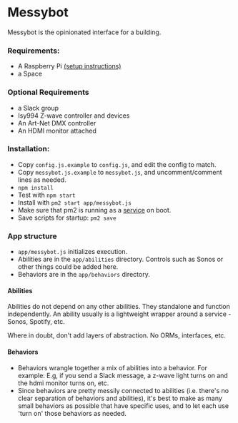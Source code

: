 # Messybot

Messybot is the opinionated interface for a building. 

### Requirements:

- A Raspberry Pi [(setup instructions)](https://github.com/dantaeyoung/messybot/blob/master/pi_setup.md)
- a Space

### Optional Requirements

- a Slack group
- Isy994 Z-wave controller and devices
- An Art-Net DMX controller
- An HDMI monitor attached


### Installation:

- Copy `config.js.example` to `config.js`, and edit the config to match.
- Copy `messybot.js.example` to `messybot.js`, and uncomment/comment lines as needed.
- `npm install`
- Test with `npm start`
- Install with `pm2 start app/messybot.js`
- Make sure that pm2 is running as a [service](http://pm2.keymetrics.io/docs/usage/startup/#generating-a-startup-script) on boot.
- Save scripts for startup: `pm2 save`


### App structure

- `app/messybot.js` initializes execution.
- Abilities are in the `app/abilities` directory. Controls such as Sonos or other things could be added here.
- Behaviors are in the `app/behaviors` directory.

#### Abilities

Abilities do not depend on any other abilities. They standalone and function independently. An ability usually is a lightweight wrapper around a service - Sonos, Spotify, etc.

Where in doubt, don't add layers of abstraction. No ORMs, interfaces, etc. 

#### Behaviors

- Behaviors wrangle together a mix of abilities into a behavior. For example: E.g, if you send a Slack message, a z-wave light turns on and the hdmi monitor turns on, etc.
- Since behaviors are pretty messily connected to abilities (i.e. there's no clear separation of behaviors and abilities), it's best to make as many small behaviors as possible that have specific uses, and to let each use 'turn on' those behaviors as needed.





